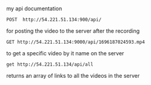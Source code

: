 #

my api documentation

`POST  http://54.221.51.134:900/api/`

for posting the video to the server after the recording

`GET http://54.221.51.134:9000/api/1696187024593.mp4`

to get a specific video by it name on the server

`get http://54.221.51.134/api/all`

returns an array of links to all the videos in the server
